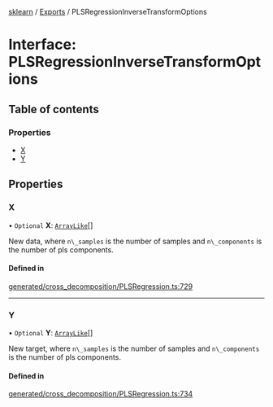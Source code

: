 [sklearn](../readme.md) / [Exports](../modules.md) / PLSRegressionInverseTransformOptions

# Interface: PLSRegressionInverseTransformOptions

## Table of contents

### Properties

- [X](PLSRegressionInverseTransformOptions.md#x)
- [Y](PLSRegressionInverseTransformOptions.md#y)

## Properties

### X

• `Optional` **X**: [`ArrayLike`](../modules.md#arraylike)[]

New data, where `n\_samples` is the number of samples and `n\_components` is the number of pls components.

#### Defined in

[generated/cross_decomposition/PLSRegression.ts:729](https://github.com/transitive-bullshit/scikit-learn-ts/blob/367336a/packages/sklearn/src/generated/cross_decomposition/PLSRegression.ts#L729)

___

### Y

• `Optional` **Y**: [`ArrayLike`](../modules.md#arraylike)[]

New target, where `n\_samples` is the number of samples and `n\_components` is the number of pls components.

#### Defined in

[generated/cross_decomposition/PLSRegression.ts:734](https://github.com/transitive-bullshit/scikit-learn-ts/blob/367336a/packages/sklearn/src/generated/cross_decomposition/PLSRegression.ts#L734)
